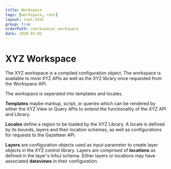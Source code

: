 ```yaml
---
title: Workspace
tags: [workspace, root]
layout: root.html
group: true
orderPath: /workspace/_workspace
date: 2020-01-01
---
```


# XYZ Workspace

The XYZ workspace is a compiled configuration object. The workspace is available to most XYZ APIs as well as the XYZ library once requested from the Workspace API.

The workspace is seperated into templates and locales.

**Templates** maybe markup, script, or queries which can be rendered by either the XYZ View or Query APIs to extend the functionality of the XYZ API and Library.

**Locales** define a region to be loaded by the XYZ Library. A locale is defined by its bounds, layers and their location schemas, as well as configurations for requests to the Gazetteer API.

**Layers** are configuration objects used as input parameter to create layer objects in the XYZ control library. Layers are comprised of **locations** as defined in the layer's InfoJ schema. Either layers or locations may have associated **dataviews** in their configuration.